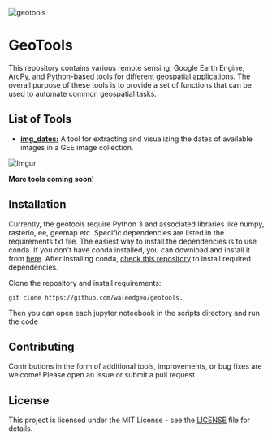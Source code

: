 
![geotools](https://imgur.com/MZ1rfKA.png)
# GeoTools

This repository contains various remote sensing, Google Earth Engine, ArcPy, and Python-based tools for different geospatial applications. The overall purpose of these tools is to provide a set of functions that can be used to automate common geospatial tasks.

## List of Tools

- **[img_dates:](/scripts/gee/img_dates.ipynb)** A tool for extracting and visualizing the dates of available images in a GEE image collection.

![Imgur](https://media.giphy.com/media/v1.Y2lkPTc5MGI3NjExeHpvdnZlejJxcHU2aGRibTJxZnhuejR3cHFsd2Q0dWkxdTlvZWx3YiZlcD12MV9pbnRlcm5hbF9naWZfYnlfaWQmY3Q9Zw/Ex61FwWjObK1SEURc1/giphy.gif)

**More tools coming soon!**

## Installation

Currently, the geotools require Python 3 and associated libraries like numpy, rasterio, ee, geemap etc. Specific dependencies are listed in the requirements.txt file. The easiest way to install the dependencies is to use conda. If you don't have conda installed, you can download and install it from [here](https://docs.conda.io/en/latest/miniconda.html). After installing conda, [check this repository](https://github.com/opengeos/python-geospatial) to install required dependencies.

Clone the repository and install requirements:

```git
git clone https://github.com/waleedgeo/geotools.
```

Then you can open each jupyter noteebook in the scripts directory and run the code


## Contributing

Contributions in the form of additional tools, improvements, or bug fixes are welcome! Please open an issue or submit a pull request.

## License

This project is licensed under the MIT License - see the [LICENSE](LICENSE) file for details.